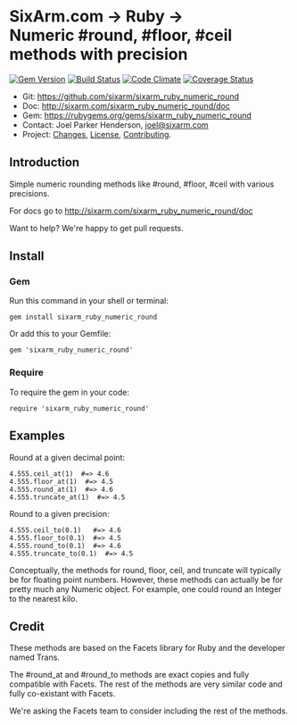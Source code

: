# SixArm.com → Ruby → <br> Numeric #round, #floor, #ceil methods with precision

<!--HEADER-OPEN-->

[![Gem Version](https://badge.fury.io/rb/sixarm_ruby_numeric_round.svg)](http://badge.fury.io/rb/sixarm_ruby_numeric_round)
[![Build Status](https://travis-ci.org/SixArm/sixarm_ruby_numeric_round.png)](https://travis-ci.org/SixArm/sixarm_ruby_numeric_round)
[![Code Climate](https://codeclimate.com/github/SixArm/sixarm_ruby_numeric_round.png)](https://codeclimate.com/github/SixArm/sixarm_ruby_numeric_round)
[![Coverage Status](https://coveralls.io/repos/SixArm/sixarm_ruby_numeric_round/badge.svg?branch=master&service=github)](https://coveralls.io/github/SixArm/sixarm_ruby_numeric_round?branch=master)

* Git: <https://github.com/sixarm/sixarm_ruby_numeric_round>
* Doc: <http://sixarm.com/sixarm_ruby_numeric_round/doc>
* Gem: <https://rubygems.org/gems/sixarm_ruby_numeric_round>
* Contact: Joel Parker Henderson, <joel@sixarm.com>
* Project: [Changes](CHANGES.md), [License](LICENSE.md), [Contributing](CONTRIBUTING.md).

<!--HEADER-SHUT-->


## Introduction

Simple numeric rounding methods like #round, #floor, #ceil with various precisions.

For docs go to <http://sixarm.com/sixarm_ruby_numeric_round/doc>

Want to help? We're happy to get pull requests.


<!--INSTALL-OPEN-->

## Install

### Gem

Run this command in your shell or terminal:

    gem install sixarm_ruby_numeric_round

Or add this to your Gemfile:

    gem 'sixarm_ruby_numeric_round'

### Require

To require the gem in your code:

    require 'sixarm_ruby_numeric_round'

<!--INSTALL-SHUT-->


## Examples

Round at a given decimal point:

    4.555.ceil_at(1)  #=> 4.6
    4.555.floor_at(1)  #=> 4.5
    4.555.round_at(1)  #=> 4.6
    4.555.truncate_at(1)  #=> 4.5

Round to a given precision:

    4.555.ceil_to(0.1)   #=> 4.6
    4.555.floor_to(0.1)  #=> 4.5
    4.555.round_to(0.1)  #=> 4.6
    4.555.truncate_to(0.1)  #=> 4.5

Conceptually, the methods for round, floor, ceil, and truncate will typically be for floating point numbers.
However, these methods can actually be for pretty much any Numeric object.
For example, one could round an Integer to the nearest kilo.


## Credit

These methods are based on the Facets library for Ruby and the developer named Trans. 

The #round_at and #round_to methods are exact copies and fully compatible with Facets. The rest of the methods are very similar code and fully co-existant with Facets. 

We're asking the Facets team to consider including the rest of the methods.
